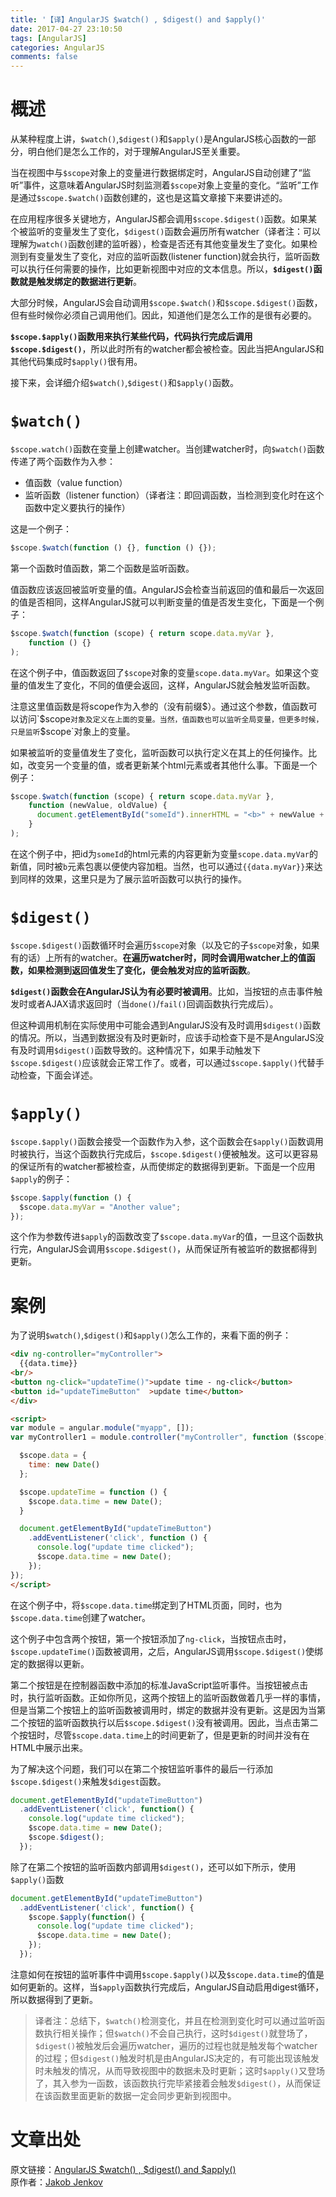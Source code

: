 ```yaml
---
title: '【译】AngularJS $watch() , $digest() and $apply()'
date: 2017-04-27 23:10:50
tags: [AngularJS]
categories: AngularJS
comments: false
---
```


# 概述

从某种程度上讲，`$watch()`,`$digest()`和`$apply()`是AngularJS核心函数的一部分，明白他们是怎么工作的，对于理解AngularJS至关重要。   

当在视图中与`$scope`对象上的变量进行数据绑定时，AngularJS自动创建了“监听”事件，这意味着AngularJS时刻监测着`$scope`对象上变量的变化。“监听”工作是通过`$scope.$watch()`函数创建的，这也是这篇文章接下来要讲述的。   

在应用程序很多关键地方，AngularJS都会调用`$scope.$digest()`函数。如果某个被监听的变量发生了变化，`$digest()`函数会遍历所有watcher（译者注：可以理解为`watch()`函数创建的监听器），检查是否还有其他变量发生了变化。如果检测到有变量发生了变化，对应的监听函数(listener function)就会执行，监听函数可以执行任何需要的操作，比如更新视图中对应的文本信息。所以，**`$digest()`函数就是触发绑定的数据进行更新**。   

大部分时候，AngularJS会自动调用`$scope.$watch()`和`$scope.$digest()`函数，但有些时候你必须自己调用他们。因此，知道他们是怎么工作的是很有必要的。   

**`$scope.$apply()`函数用来执行某些代码，代码执行完成后调用`$scope.$digest()`**，所以此时所有的watcher都会被检查。因此当把AngularJS和其他代码集成时`$apply()`很有用。   

接下来，会详细介绍`$watch()`,`$digest()`和`$apply()`函数。   

# `$watch()`

`$scope.watch()`函数在变量上创建watcher。当创建watcher时，向`$watch()`函数传递了两个函数作为入参：   

- 值函数（value function）   
- 监听函数（listener function）（译者注：即回调函数，当检测到变化时在这个函数中定义要执行的操作）   

这是一个例子：   

```js
$scope.$watch(function () {}, function () {});
```

第一个函数时值函数，第二个函数是监听函数。   

值函数应该返回被监听变量的值。AngularJS会检查当前返回的值和最后一次返回的值是否相同，这样AngularJS就可以判断变量的值是否发生变化，下面是一个例子：   

```js
$scope.$watch(function (scope) { return scope.data.myVar },
    function () {}
);
```

在这个例子中，值函数返回了`$scope`对象的变量`scope.data.myVar`。如果这个变量的值发生了变化，不同的值便会返回，这样，AngularJS就会触发监听函数。   

注意这里值函数是将scope作为入参的（没有前缀$）。通过这个参数，值函数可以访问`$scope`对象及定义在上面的变量。当然，值函数也可以监听全局变量，但更多时候，只是监听`$scope`对象上的变量。   

如果被监听的变量值发生了变化，监听函数可以执行定义在其上的任何操作。比如，改变另一个变量的值，或者更新某个html元素或者其他什么事。下面是一个例子：   

```js
$scope.$watch(function (scope) { return scope.data.myVar },
    function (newValue, oldValue) {
      document.getElementById("someId").innerHTML = "<b>" + newValue + "</b>";
    }
);
```

在这个例子中，把id为`someId`的html元素的内容更新为变量`scope.data.myVar`的新值，同时被`b`元素包裹以便使内容加粗。当然，也可以通过`{{data.myVar}}`来达到同样的效果，这里只是为了展示监听函数可以执行的操作。   

# `$digest()`

`$scope.$digest()`函数循环时会遍历`$scope`对象（以及它的子`$scope`对象，如果有的话）上所有的watcher。**在遍历watcher时，同时会调用watcher上的值函数，如果检测到返回值发生了变化，便会触发对应的监听函数**。   

**`$digest()`函数会在AngularJS认为有必要时被调用**。比如，当按钮的点击事件触发时或者AJAX请求返回时（当`done()`/`fail()`回调函数执行完成后）。   

但这种调用机制在实际使用中可能会遇到AngularJS没有及时调用`$digest()`函数的情况。所以，当遇到数据没有及时更新时，应该手动检查下是不是AngularJS没有及时调用`$digest()`函数导致的。这种情况下，如果手动触发下`$scope.$digest()`应该就会正常工作了。或者，可以通过`$scope.$apply()`代替手动检查，下面会详述。   

# `$apply()`

`$scope.$apply()`函数会接受一个函数作为入参，这个函数会在`$apply()`函数调用时被执行，当这个函数执行完成后，`$scope.$digest()`便被触发。这可以更容易的保证所有的watcher都被检查，从而使绑定的数据得到更新。下面是一个应用`$apply`的例子：   

```js
$scope.$apply(function () {
  $scope.data.myVar = "Another value";
});
```

这个作为参数传进`$apply`的函数改变了`$scope.data.myVar`的值，一旦这个函数执行完，AngularJS会调用`$scope.$digest()`，从而保证所有被监听的数据都得到更新。   

# 案例

为了说明`$watch()`,`$digest()`和`$apply()`怎么工作的，来看下面的例子：   

```html
<div ng-controller="myController">
  {{data.time}}
<br/>
<button ng-click="updateTime()">update time - ng-click</button>
<button id="updateTimeButton"  >update time</button>
</div>

<script>
var module = angular.module("myapp", []);
var myController1 = module.controller("myController", function ($scope) {

  $scope.data = {
    time: new Date()
  };

  $scope.updateTime = function () {
    $scope.data.time = new Date();
  }

  document.getElementById("updateTimeButton")
    .addEventListener('click', function () {
      console.log("update time clicked");
      $scope.data.time = new Date();
    });
});
</script>
```

在这个例子中，将`$scope.data.time`绑定到了HTML页面，同时，也为`$scope.data.time`创建了watcher。   

这个例子中包含两个按钮，第一个按钮添加了`ng-click`，当按钮点击时，`$scope.updateTime()`函数被调用，之后，AngularJS调用`$scope.$digest()`使绑定的数据得以更新。 

第二个按钮是在控制器函数中添加的标准JavaScript监听事件。当按钮被点击时，执行监听函数。正如你所见，这两个按钮上的监听函数做着几乎一样的事情，但是当第二个按钮上的监听函数被调用时，绑定的数据并没有更新。这是因为当第二个按钮的监听函数执行以后`$scope.$digest()`没有被调用。因此，当点击第二个按钮时，尽管`$scope.data.time`上的时间更新了，但是更新的时间并没有在HTML中展示出来。   

为了解决这个问题，我们可以在第二个按钮监听事件的最后一行添加`$scope.$digest()`来触发`$digest`函数。   

```js
document.getElementById("updateTimeButton")
  .addEventListener('click', function() {
    console.log("update time clicked");
    $scope.data.time = new Date();
    $scope.$digest();
  });
```

除了在第二个按钮的监听函数内部调用`$digest()`，还可以如下所示，使用`$apply()`函数   

```js
document.getElementById("updateTimeButton")
  .addEventListener('click', function() {
    $scope.$apply(function() {
      console.log("update time clicked");
      $scope.data.time = new Date();
    });
  });
```

注意如何在按钮的监听事件中调用`$scope.$apply()`以及`$scope.data.time`的值是如何更新的。这样，当`$apply`函数执行完成后，AngularJS自动启用digest循环，所以数据得到了更新。   

> 译者注：总结下，`$watch()`检测变化，并且在检测到变化时可以通过监听函数执行相关操作；但`$watch()`不会自己执行，这时`$digest()`就登场了，`$digest()`被触发后会遍历watcher，遍历的过程也就是触发每个watcher的过程；但`$digest()`触发时机是由AngularJS决定的，有可能出现该触发时未触发的情况，从而导致视图中的数据未及时更新；这时`$apply()`又登场了，其入参为一函数，该函数执行完毕紧接着会触发`$digest()`，从而保证在该函数里面更新的数据一定会同步更新到视图中。   

# 文章出处

原文链接：[AngularJS $watch() , $digest() and $apply()](http://tutorials.jenkov.com/angularjs/watch-digest-apply.html)   
原作者：[Jakob Jenkov](https://twitter.com/jjenkov)
